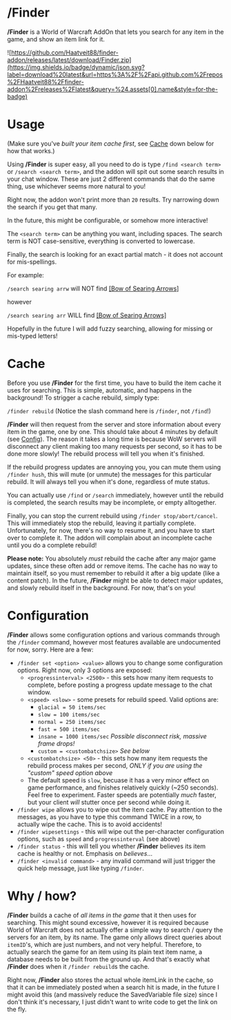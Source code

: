 # /Finder
**/Finder** is a World of Warcraft AddOn that lets you search for any item in the game, and show an item link for it.

![https://github.com/Haatveit88/finder-addon/releases/latest/download/Finder.zip](https://img.shields.io/badge/dynamic/json.svg?label=download%20latest&url=https%3A%2F%2Fapi.github.com%2Frepos%2FHaatveit88%2Ffinder-addon%2Freleases%2Flatest&query=%24.assets[0].name&style=for-the-badge)

# Usage
(Make sure you've *built your item cache first*, see [Cache](#cache) down below for how that works.)

Using **/Finder** is super easy, all you need to do is type
`/find <search term>` or `/search <search term>`, and the addon will spit out some search results in your chat window. These are just 2 different commands that do the same thing, use whichever seems more natural to you!

Right now, the addon won't print more than `20` results. Try narrowing down the search if you get that many.

In the future, this might be configurable, or somehow more interactive!

The `<search term>` can be anything you want, including spaces. The search term is NOT case-sensitive, everything is converted to lowercase.

Finally, the search is looking for an exact partial match - it does not account for mis-spellings.

For example:

`/search searing arrw` will NOT find [\[Bow of Searing Arrows\]](https://classic.wowhead.com/item=2825/bow-of-searing-arrows)

however

`/search searing arr` WILL find [\[Bow of Searing Arrows\]](https://classic.wowhead.com/item=2825/bow-of-searing-arrows)

Hopefully in the future I will add fuzzy searching, allowing for missing or mis-typed letters!

# Cache
Before you use **/Finder** for the first time, you have to build the item cache it uses for searching. This is simple, automatic, and happens in the background!
To strigger a cache rebuild, simply type:

`/finder rebuild`  (Notice the slash command here is `/finder`, not `/find`!)

**/Finder** will then request from the server and store information about every item in the game, one by one. This should take about 4 minutes by default (see [Config](#configuration)). The reason it takes a long time is because WoW servers will disconnect any client making too many requests per second, so it has to be done more slowly! The rebuild process will tell you when it's finished.

If the rebuild progress updates are annoying you, you can mute them using `/finder hush`, this will mute (or unmute) the messages for this particular rebuild. It will always tell you when it's done, regardless of mute status.

You can actually use `/find` or `/search` immediately, however until the rebuild is completed, the search results may be incomplete, or empty alltogether.

Finally, you can stop the current rebuild using `/finder stop/abort/cancel`. This will immediately stop the rebuild, leaving it partially complete. Unfortunately, for now, there's no way to resume it, and you have to start over to complete it. The addon will complain about an incomplete cache until you do a complete rebuild!

**Please note:** You absolutely *must* rebuild the cache after any major game updates, since these often add or remove items. The cache has no way to maintain itself, so you must remember to rebuild it after a big update (like a content patch). In the future, **/Finder** might be able to detect major updates, and slowly rebuild itself in the background. For now, that's on you!

# Configuration
**/Finder** allows some configuration options and various commands through the `/finder` command, however most features available are undocumented for now, sorry.
Here are a few:

* `/finder set <option> <value>` allows you to change some configuration options. Right now, only 3 options are exposed:
    * `<progressinterval> <2500>` - this sets how many item requests to complete, before posting a progress update message to the chat window.
    * `<speed> <slow>` - some presets for rebuild speed. Valid options are:
        * `glacial = 50 items/sec`
        * `slow = 100 items/sec`
        * `normal = 250 items/sec`
        * `fast = 500 items/sec`
        * `insane = 1000 items/sec` *Possible disconnect risk, massive frame drops!*
        * `custom = <custombatchsize>` *See below*
    * `<custombatchsize> <50>` - this sets how many item requests the rebuild process makes per second, *ONLY if you are using the "custom" speed option above*
    * The default speed is `slow`, becuase it has a very minor effect on game performance, and finishes relatively quickly (~250 seconds). Feel free to experiment. Faster speeds are potentially *much* faster, but your client *will* stutter once per second while doing it.
* `/finder wipe` allows you to wipe out the item cache. Pay attention to the messages, as you have to type this command TWICE in a row, to actually wipe the cache. This is to avoid accidents!
* `/finder wipesettings` - this will wipe out the per-character configuration options, such as `speed` and `progressinterval` (see above)
* `/finder status` - this will tell you whether **/Finder** believes its item cache is healthy or not. Emphasis on *believes*...
* `/finder <invalid command>` - any invalid command will just trigger the quick help message, just like typing `/finder`.

# Why / how?

**/Finder** builds a cache of *all items in the game* that it then uses for searching. This might sound excessive, however it is required because World of Warcraft does not actually offer a simple way to search / query the servers for an item, by its name. The game only allows direct queries about `itemID`'s, which are just numbers, and not very helpful. Therefore, to actually search the game for an item using its plain text item name, a database needs to be built from the ground up. And that's exactly what **/Finder** does when it `/finder rebuild`s the cache.

Right now, **/Finder** also stores the actual whole itemLink in the cache, so that it can be immediately posted when a search hit is made, in the future I might avoid this (and massively reduce the SavedVariable file size) since I don't think it's necessary, I just didn't want to write code to get the link on the fly.
